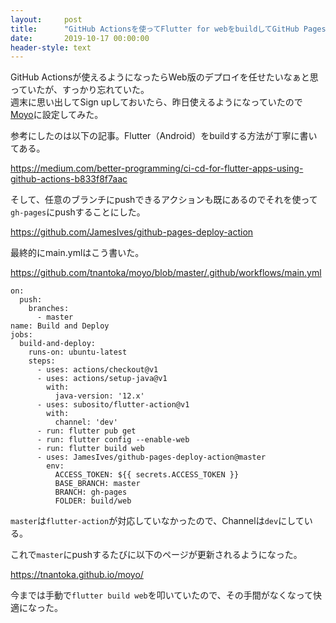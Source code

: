 ```yaml
---
layout:     post
title:      "GitHub Actionsを使ってFlutter for webをbuildしてGitHub Pagesで公開する"
date:       2019-10-17 00:00:00
header-style: text
---
```

GitHub Actionsが使えるようになったらWeb版のデプロイを任せたいなぁと思っていたが、すっかり忘れていた。  
週末に思い出してSign upしておいたら、昨日使えるようになっていたので[Moyo](https://tnantoka.github.io/moyo/)に設定してみた。

参考にしたのは以下の記事。Flutter（Android）をbuildする方法が丁寧に書いてある。

<https://medium.com/better-programming/ci-cd-for-flutter-apps-using-github-actions-b833f8f7aac>

そして、任意のブランチにpushできるアクションも既にあるのでそれを使って`gh-pages`にpushすることにした。

<https://github.com/JamesIves/github-pages-deploy-action>

最終的にmain.ymlはこう書いた。


<https://github.com/tnantoka/moyo/blob/master/.github/workflows/main.yml>


```
on:
  push:
    branches:
      - master
name: Build and Deploy
jobs:
  build-and-deploy:
    runs-on: ubuntu-latest
    steps:
      - uses: actions/checkout@v1
      - uses: actions/setup-java@v1
        with:
          java-version: '12.x'
      - uses: subosito/flutter-action@v1
        with:
          channel: 'dev'
      - run: flutter pub get
      - run: flutter config --enable-web
      - run: flutter build web
      - uses: JamesIves/github-pages-deploy-action@master
        env:
          ACCESS_TOKEN: ${{ secrets.ACCESS_TOKEN }}
          BASE_BRANCH: master
          BRANCH: gh-pages
          FOLDER: build/web
```

`master`は`flutter-action`が対応していなかったので、Channelは`dev`にしている。

これで`master`にpushするたびに以下のページが更新されるようになった。

<https://tnantoka.github.io/moyo/>

今までは手動で`flutter build web`を叩いていたので、その手間がなくなって快適になった。


